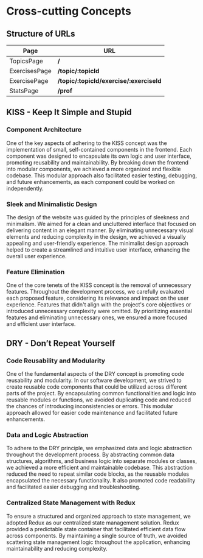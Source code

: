 <!--
SPDX-FileCopyrightText: 2023 2023, Nicolas Bota, Marcel Geiger, Florian Paul, Rajbir Singh, Niklas Sirch, Jan Swiridow, Duc Minh Vu, Mike Wegele

SPDX-License-Identifier: CC-BY-SA-4.0

This file is based on arc42 template, originally created by Gernot Starke and Peter Hruschka, which can be found [here](https://arc42.org/download) and has been altered to fit our needs. arc42 is licensed under CC-BY-SA-4.0. 
-->

# Cross-cutting Concepts

## Structure of URLs

|Page|URL|
|---|---|
|TopicsPage| __/__ |
|ExercisesPage|__/topic/:topicId__|
|ExercisePage|__/topic/:topicId/exercise/:exerciseId__|
|StatsPage|__/prof__|


## KISS - Keep It Simple and Stupid

### Component Architecture
One of the key aspects of adhering to the KISS concept was the implementation of small, self-contained components in the frontend. Each component was designed to encapsulate its own logic and user interface, promoting reusability and maintainability. By breaking down the frontend into modular components, we achieved a more organized and flexible codebase. This modular approach also facilitated easier testing, debugging, and future enhancements, as each component could be worked on independently.

### Sleek and Minimalistic Design
The design of the website was guided by the principles of sleekness and minimalism. We aimed for a clean and uncluttered interface that focused on delivering content in an elegant manner. By eliminating unnecessary visual elements and reducing complexity in the design, we achieved a visually appealing and user-friendly experience. The minimalist design approach helped to create a streamlined and intuitive user interface, enhancing the overall user experience.

### Feature Elimination
One of the core tenets of the KISS concept is the removal of unnecessary features. Throughout the development process, we carefully evaluated each proposed feature, considering its relevance and impact on the user experience. Features that didn't align with the project's core objectives or introduced unnecessary complexity were omitted. By prioritizing essential features and eliminating unnecessary ones, we ensured a more focused and efficient user interface.

## DRY - Don’t Repeat Yourself

### Code Reusability and Modularity
One of the fundamental aspects of the DRY concept is promoting code reusability and modularity. In our software development, we strived to create reusable code components that could be utilized across different parts of the project. By encapsulating common functionalities and logic into reusable modules or functions, we avoided duplicating code and reduced the chances of introducing inconsistencies or errors. This modular approach allowed for easier code maintenance and facilitated future enhancements.

### Data and Logic Abstraction
To adhere to the DRY principle, we emphasized data and logic abstraction throughout the development process. By abstracting common data structures, algorithms, and business logic into separate modules or classes, we achieved a more efficient and maintainable codebase. This abstraction reduced the need to repeat similar code blocks, as the reusable modules encapsulated the necessary functionality. It also promoted code readability and facilitated easier debugging and troubleshooting.

### Centralized State Management with Redux
To ensure a structured and organized approach to state management, we adopted Redux as our centralized state management solution. Redux provided a predictable state container that facilitated efficient data flow across components. By maintaining a single source of truth, we avoided scattering state management logic throughout the application, enhancing maintainability and reducing complexity.
